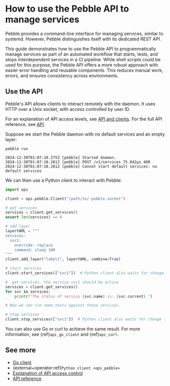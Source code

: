 # How to use the Pebble API to manage services

Pebble provides a command-line interface for managing services, similar to systemd. However, Pebble distinguishes itself with its dedicated REST API.

This guide demonstrates how to use the Pebble API to programmatically manage services as part of an automated workflow that starts, tests, and stops interdependent services in a CI pipeline. While shell scripts could be used for this purpose, the Pebble API offers a more robust approach with easier error handling and reusable components. This reduces manual work, errors, and ensures consistency across environments.

## Use the API

Pebble's API allows clients to interact remotely with the daemon. It uses HTTP over a Unix socket, with access controlled by user ID.

For an explanation of API access levels, see [API and clients](/explanation/api-and-clients). For the full API reference, see [API](/reference/api).

Suppose we start the Pebble daemon with no default services and an empty layer:

```{terminal}
pebble run

2024-12-30T01:07:10.275Z [pebble] Started daemon.
2024-12-30T01:07:10.281Z [pebble] POST /v1/services 75.042µs 400
2024-12-30T01:07:10.281Z [pebble] Cannot start default services: no default services
```

We can then use a Python client to interact with Pebble:

```python
import ops

client = ops.pebble.Client("/path/to/.pebble.socket")

# get services
services = client.get_services()
assert len(services) == 0

# add layer
layerYAML = """
services:
  svc1:
    override: replace
    command: sleep 100
"""
client.add_layer("label1", layerYAML, combine=True)

# start services
client.start_services(["svc1"])  # Python client also waits for change to finish

#  get services, the service svc1 should be active
services = client.get_services()
for svc in services:
    print(f"The status of service {svc.name} is: {svc.current}.")

# Now we can run some tests against those services.

# stop services
client.stop_services(["svc1"])  # Python client also waits for change to finish
```

You can also use Go or curl to achieve the same result. For more information, see {ref}`api_go_client` and {ref}`api_curl`.

## See more

- [Go client](https://pkg.go.dev/github.com/canonical/pebble/client)
- {external+operator:ref}`Python client <ops_pebble>`
- [Explanation of API access control](/explanation/api-and-clients)
- [API reference](/reference/api)
